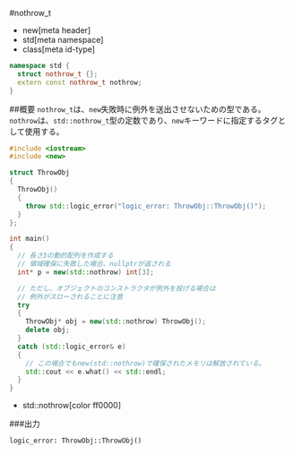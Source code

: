 #nothrow_t
* new[meta header]
* std[meta namespace]
* class[meta id-type]

```cpp
namespace std {
  struct nothrow_t {};
  extern const nothrow_t nothrow;
}
```

##概要
`nothrow_t`は、`new`失敗時に例外を送出させないための型である。
`nothrow`は、`std::nothrow_t`型の定数であり、`new`キーワードに指定するタグとして使用する。


```cpp
#include <iostream>
#include <new>

struct ThrowObj
{
  ThrowObj()
  {
    throw std::logic_error("logic_error: ThrowObj::ThrowObj()");
  }
};

int main()
{
  // 長さ3の動的配列を作成する
  // 領域確保に失敗した場合、nullptrが返される
  int* p = new(std::nothrow) int[3];

  // ただし、オブジェクトのコンストラクタが例外を投げる場合は
  // 例外がスローされることに注意
  try
  {
    ThrowObj* obj = new(std::nothrow) ThrowObj();
    delete obj;
  }
  catch (std::logic_error& e)
  {
    // この場合でもnew(std::nothrow)で確保されたメモリは解放されている。
    std::cout << e.what() << std::endl;
  }
}
```
* std::nothrow[color ff0000]

###出力
```
logic_error: ThrowObj::ThrowObj()
```
